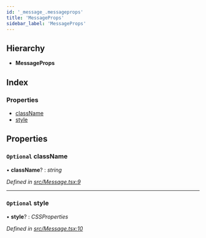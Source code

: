 ```yaml
---
id: '_message_.messageprops'
title: 'MessageProps'
sidebar_label: 'MessageProps'
---
```


## Hierarchy

- **MessageProps**

## Index

### Properties

- [className](_message_.messageprops.md#optional-classname)
- [style](_message_.messageprops.md#optional-style)

## Properties

### `Optional` className

• **className**? : _string_

_Defined in [src/Message.tsx:9](https://github.com/tarojsx/ui/blob/v0.11.0/src/Message.tsx#L9)_

---

### `Optional` style

• **style**? : _CSSProperties_

_Defined in [src/Message.tsx:10](https://github.com/tarojsx/ui/blob/v0.11.0/src/Message.tsx#L10)_
